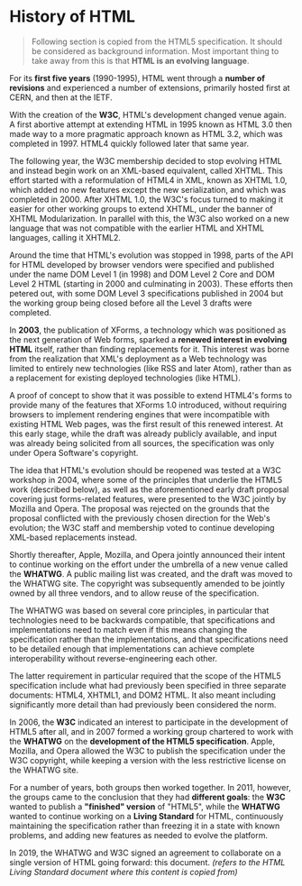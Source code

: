 # History of HTML


> Following section is copied from the HTML5 specification. It should be considered as background information. Most important thing to take away from this is that **HTML is an evolving language**.

For its **first five years** (1990-1995), HTML went through a **number of revisions** and experienced a number of extensions, primarily hosted first at CERN, and then at the IETF.

With the creation of the **W3C**, HTML's development changed venue again. A first abortive attempt at extending HTML in 1995 known as HTML 3.0 then made way to a more pragmatic approach known as HTML 3.2, which was completed in 1997. HTML4 quickly followed later that same year.

The following year, the W3C membership decided to stop evolving HTML and instead begin work on an XML-based equivalent, called XHTML. This effort started with a reformulation of HTML4 in XML, known as XHTML 1.0, which added no new features except the new serialization, and which was completed in 2000. After XHTML 1.0, the W3C's focus turned to making it easier for other working groups to extend XHTML, under the banner of XHTML Modularization. In parallel with this, the W3C also worked on a new language that was not compatible with the earlier HTML and XHTML languages, calling it XHTML2.

Around the time that HTML's evolution was stopped in 1998, parts of the API for HTML developed by browser vendors were specified and published under the name DOM Level 1 (in 1998) and DOM Level 2 Core and DOM Level 2 HTML (starting in 2000 and culminating in 2003). These efforts then petered out, with some DOM Level 3 specifications published in 2004 but the working group being closed before all the Level 3 drafts were completed.

In **2003**, the publication of XForms, a technology which was positioned as the next generation of Web forms, sparked a **renewed interest in evolving HTML** itself, rather than finding replacements for it. This interest was borne from the realization that XML's deployment as a Web technology was limited to entirely new technologies (like RSS and later Atom), rather than as a replacement for existing deployed technologies (like HTML).

A proof of concept to show that it was possible to extend HTML4's forms to provide many of the features that XForms 1.0 introduced, without requiring browsers to implement rendering engines that were incompatible with existing HTML Web pages, was the first result of this renewed interest. At this early stage, while the draft was already publicly available, and input was already being solicited from all sources, the specification was only under Opera Software's copyright.

The idea that HTML's evolution should be reopened was tested at a W3C workshop in 2004, where some of the principles that underlie the HTML5 work (described below), as well as the aforementioned early draft proposal covering just forms-related features, were presented to the W3C jointly by Mozilla and Opera. The proposal was rejected on the grounds that the proposal conflicted with the previously chosen direction for the Web's evolution; the W3C staff and membership voted to continue developing XML-based replacements instead.

Shortly thereafter, Apple, Mozilla, and Opera jointly announced their intent to continue working on the effort under the umbrella of a new venue called the **WHATWG**. A public mailing list was created, and the draft was moved to the WHATWG site. The copyright was subsequently amended to be jointly owned by all three vendors, and to allow reuse of the specification.

The WHATWG was based on several core principles, in particular that technologies need to be backwards compatible, that specifications and implementations need to match even if this means changing the specification rather than the implementations, and that specifications need to be detailed enough that implementations can achieve complete interoperability without reverse-engineering each other.

The latter requirement in particular required that the scope of the HTML5 specification include what had previously been specified in three separate documents: HTML4, XHTML1, and DOM2 HTML. It also meant including significantly more detail than had previously been considered the norm.

In 2006, the **W3C** indicated an interest to participate in the development of HTML5 after all, and in 2007 formed a working group chartered to work with the **WHATWG** on the **development of the HTML5 specification**. Apple, Mozilla, and Opera allowed the W3C to publish the specification under the W3C copyright, while keeping a version with the less restrictive license on the WHATWG site.

For a number of years, both groups then worked together. In 2011, however, the groups came to the conclusion that they had **different goals**: the **W3C** wanted to publish a **"finished" version** of "HTML5", while the **WHATWG** wanted to continue working on a **Living Standard** for HTML, continuously maintaining the specification rather than freezing it in a state with known problems, and adding new features as needed to evolve the platform.

In 2019, the WHATWG and W3C signed an agreement to collaborate on a single version of HTML going forward: this document. *(refers to the HTML Living Standard document where this content is copied from)*	